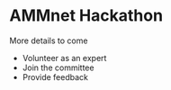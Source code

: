 # AMMnet Hackathon

More details to come

* Volunteer as an expert
* Join the committee
* Provide feedback